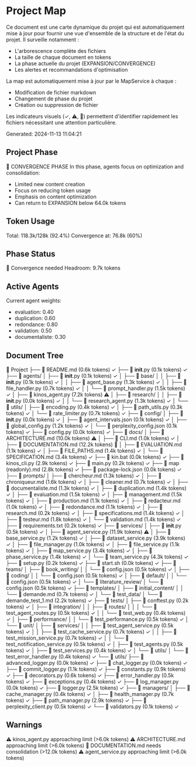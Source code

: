 # Project Map

Ce document est une carte dynamique du projet qui est automatiquement mise à jour pour fournir une vue d'ensemble de la structure et de l'état du projet. Il surveille notamment :
- L'arborescence complète des fichiers
- La taille de chaque document en tokens
- La phase actuelle du projet (EXPANSION/CONVERGENCE)
- Les alertes et recommandations d'optimisation

La map est automatiquement mise à jour par le MapService à chaque :
- Modification de fichier markdown
- Changement de phase du projet
- Création ou suppression de fichier

Les indicateurs visuels (✓, ⚠️, 🔴) permettent d'identifier rapidement les fichiers nécessitant une attention particulière.

Generated: 2024-11-13 11:04:21

## Project Phase
🔄 CONVERGENCE PHASE
In this phase, agents focus on optimization and consolidation:
- Limited new content creation
- Focus on reducing token usage
- Emphasis on content optimization
- Can return to EXPANSION below 64.0k tokens

## Token Usage
Total: 118.3k/128k (92.4%)
Convergence at: 76.8k (60%)

## Phase Status
🔴 Convergence needed
Headroom: 9.7k tokens

## Active Agents
Current agent weights:
- evaluation: 0.40
- duplication: 0.60
- redondance: 0.80
- validation: 0.50
- documentaliste: 0.30

## Document Tree
📁 Project
├── 📄 README.md (0.6k tokens) ✓
├── 📄 __init__.py (0.1k tokens) ✓
├── 📁 agents/
│   ├── 📄 __init__.py (0.1k tokens) ✓
│   ├── 📁 base/
│   │   ├── 📄 __init__.py (0.1k tokens) ✓
│   │   ├── 📄 agent_base.py (1.3k tokens) ✓
│   │   ├── 📄 file_handler.py (0.7k tokens) ✓
│   │   └── 📄 prompt_handler.py (1.5k tokens) ✓
│   ├── 📄 kinos_agent.py (7.2k tokens) ⚠️
│   ├── 📁 research/
│   │   ├── 📄 __init__.py (0.0k tokens) ✓
│   │   └── 📄 research_agent.py (1.3k tokens) ✓
│   └── 📁 utils/
│       ├── 📄 encoding.py (0.4k tokens) ✓
│       ├── 📄 path_utils.py (0.3k tokens) ✓
│       └── 📄 rate_limiter.py (0.7k tokens) ✓
├── 📁 config/
│   ├── 📄 __init__.py (0.0k tokens) ✓
│   ├── 📄 agent_intervals.json (0.1k tokens) ✓
│   ├── 📄 global_config.py (1.2k tokens) ✓
│   └── 📄 perplexity_config.json (0.1k tokens) ✓
├── 📄 config.py (0.0k tokens) ✓
├── 📁 docs/
│   ├── 📄 ARCHITECTURE.md (10.0k tokens) ⚠️
│   ├── 📄 CLI.md (1.0k tokens) ✓
│   ├── 📄 DOCUMENTATION.md (12.2k tokens) 🔴
│   ├── 📄 EVALUATION.md (1.1k tokens) ✓
│   ├── 📄 FILE_PATHS.md (1.4k tokens) ✓
│   └── 📄 SPECIFICATION.md (3.4k tokens) ✓
├── 📄 kin.bat (0.0k tokens) ✓
├── 📄 kinos_cli.py (2.9k tokens) ✓
├── 📄 main.py (0.2k tokens) ✓
├── 📄 map (readonly).md (2.8k tokens) ✓
├── 📄 package-lock.json (0.0k tokens) ✓
├── 📁 prompts/
│   ├── 📄 chercheur.md (1.3k tokens) ✓
│   ├── 📄 chroniqueur.md (1.6k tokens) ✓
│   ├── 📄 cleaner.md (0.7k tokens) ✓
│   ├── 📄 documentaliste.md (1.3k tokens) ✓
│   ├── 📄 duplication.md (1.4k tokens) ✓
│   ├── 📄 evaluation.md (1.5k tokens) ✓
│   ├── 📄 management.md (1.5k tokens) ✓
│   ├── 📄 production.md (1.1k tokens) ✓
│   ├── 📄 redacteur.md (1.0k tokens) ✓
│   ├── 📄 redondance.md (1.1k tokens) ✓
│   ├── 📄 research.md (0.2k tokens) ✓
│   ├── 📄 specifications.md (1.4k tokens) ✓
│   ├── 📄 testeur.md (1.8k tokens) ✓
│   └── 📄 validation.md (1.4k tokens) ✓
├── 📄 requirements.txt (0.2k tokens) ✓
├── 📁 services/
│   ├── 📄 __init__.py (0.5k tokens) ✓
│   ├── 📄 agent_service.py (11.9k tokens) ⚠️
│   ├── 📄 base_service.py (1.2k tokens) ✓
│   ├── 📄 dataset_service.py (3.9k tokens) ✓
│   ├── 📄 file_manager.py (1.0k tokens) ✓
│   ├── 📄 file_service.py (1.1k tokens) ✓
│   ├── 📄 map_service.py (3.4k tokens) ✓
│   ├── 📄 phase_service.py (1.4k tokens) ✓
│   └── 📄 team_service.py (4.3k tokens) ✓
├── 📄 setup.py (0.2k tokens) ✓
├── 📄 start.sh (0.0k tokens) ✓
├── 📁 teams/
│   ├── 📁 book_writing/
│   │   └── 📄 config.json (0.5k tokens) ✓
│   ├── 📁 coding/
│   │   └── 📄 config.json (0.5k tokens) ✓
│   ├── 📁 default/
│   │   └── 📄 config.json (0.5k tokens) ✓
│   └── 📁 literature_review/
│       └── 📄 config.json (0.5k tokens) ✓
├── 📁 templates/
│   ├── 📁 initial_content/
│   │   └── 📄 demande.md (0.7k tokens) ✓
│   └── 📁 test_data/
│       └── 📄 demande_test_1.md (2.2k tokens) ✓
├── 📁 tests/
│   ├── 📄 conftest.py (0.2k tokens) ✓
│   ├── 📁 integration/
│   │   ├── 📁 routes/
│   │   │   └── 📄 test_agent_routes.py (0.5k tokens) ✓
│   │   └── 📄 test_web.py (0.4k tokens) ✓
│   ├── 📁 performance/
│   │   └── 📄 test_performance.py (0.5k tokens) ✓
│   └── 📁 unit/
│       ├── 📁 services/
│       │   ├── 📄 test_agent_service.py (0.5k tokens) ✓
│       │   ├── 📄 test_cache_service.py (0.7k tokens) ✓
│       │   ├── 📄 test_mission_service.py (0.7k tokens) ✓
│       │   └── 📄 test_notification_service.py (0.5k tokens) ✓
│       ├── 📄 test_agents.py (0.5k tokens) ✓
│       ├── 📄 test_services.py (0.4k tokens) ✓
│       └── 📁 utils/
│           └── 📄 test_error_handler.py (0.4k tokens) ✓
└── 📁 utils/
    ├── 📄 advanced_logger.py (0.0k tokens) ✓
    ├── 📄 chat_logger.py (0.0k tokens) ✓
    ├── 📄 commit_logger.py (1.1k tokens) ✓
    ├── 📄 constants.py (0.9k tokens) ✓
    ├── 📄 decorators.py (0.6k tokens) ✓
    ├── 📄 error_handler.py (0.5k tokens) ✓
    ├── 📄 exceptions.py (0.4k tokens) ✓
    ├── 📄 log_manager.py (0.0k tokens) ✓
    ├── 📄 logger.py (2.5k tokens) ✓
    ├── 📁 managers/
    │   ├── 📄 cache_manager.py (0.4k tokens) ✓
    │   ├── 📄 health_manager.py (0.7k tokens) ✓
    ├── 📄 path_manager.py (2.9k tokens) ✓
    ├── 📄 perplexity_client.py (0.5k tokens) ✓
    └── 📄 validators.py (0.1k tokens) ✓

## Warnings
⚠️ kinos_agent.py approaching limit (>6.0k tokens)
⚠️ ARCHITECTURE.md approaching limit (>6.0k tokens)
🔴 DOCUMENTATION.md needs consolidation (>12.0k tokens)
⚠️ agent_service.py approaching limit (>6.0k tokens)